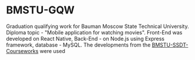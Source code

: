 # BMSTU-GQW
Graduation qualifying work for Bauman Moscow State Technical University. Diploma topic - "Mobile application for watching movies". Front-End was developed on React Native, Back-End - on Node.js using Express framework, database - MySQL. The developments from the [BMSTU-SSDT-Courseworks](https://github.com/LeTo212/BMSTU-SSDT-Coursework) were used
